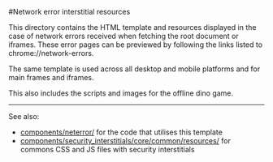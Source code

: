 #Network error interstitial resources

This directory contains the HTML template and resources displayed in the case of
network errors received when fetching the root document or iframes. These error
pages can be previewed by following the links listed to chrome://network-errors.

The same template is used across all desktop and mobile platforms and for main
frames and iframes.

This also includes the scripts and images for the offline dino game.

---
See also:
- [components/neterror/](components/neterror/) for the code that utilises this template
- [components/security_interstitials/core/common/resources/](components/security_interstitials/core/common/resources/) for commons CSS and JS files with security interstitials

